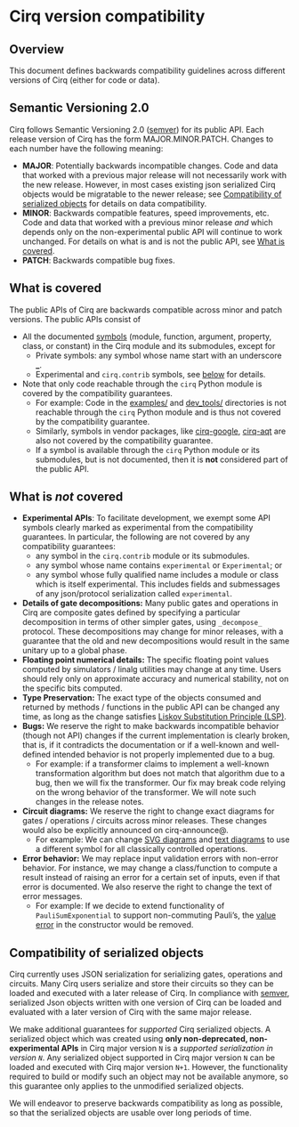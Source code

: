 # Cirq version compatibility

## Overview
This document defines backwards compatibility guidelines across different versions of Cirq (either for code or data).

## Semantic Versioning 2.0
Cirq follows Semantic Versioning 2.0 ([semver](http://semver.org/)) for its public API. Each release version of Cirq has the form MAJOR.MINOR.PATCH. Changes to each number have the following meaning:

*   **MAJOR**: Potentially backwards incompatible changes. Code and data that worked with a previous major release will not necessarily work with the new release. However, in most cases existing json serialized Cirq objects would be migratable to the newer release; see [Compatibility of serialized objects](#compatibility-of-serialized-objects) for details on data compatibility.
*   **MINOR**: Backwards compatible features, speed improvements, etc. Code and data that worked with a previous minor release _and_ which depends only on the non-experimental public API will continue to work unchanged. For details on what is and is not the public API, see [What is covered](#what-is-covered).
*   **PATCH**: Backwards compatible bug fixes.

## What is covered
The public APIs of Cirq are backwards compatible across minor and patch versions. The public APIs consist of

* All the documented [symbols](https://quantumai.google/reference/python/cirq/all_symbols) (module, function, argument, property, class, or constant) in the Cirq module and its submodules, except for
    *   Private symbols: any symbol whose name start with an underscore **\_**.
    *   Experimental and `cirq.contrib` symbols, see [below](#what-is-not-covered) for details.
* Note that only code reachable through the `cirq` Python module is covered by the compatibility guarantees. 
    *   For example: Code in the [examples/](https://github.com/quantumlib/Cirq/tree/main/examples) and [dev\_tools/](https://github.com/quantumlib/Cirq/tree/main/dev_tools) directories is not reachable through the `cirq` Python module and is thus not covered by the compatibility guarantee. 
    *   Similarly, symbols in vendor packages, like [cirq-google](https://quantumai.google/reference/python/cirq_google/all_symbols), [cirq-aqt](https://quantumai.google/reference/python/cirq_aqt/all_symbols) are also not covered by the compatibility guarantee.
    *   If a symbol is available through the `cirq` Python module or its submodules, but is not documented, then it is **not** considered part of the public API.

## What is _not_ covered
* **Experimental APIs**: To facilitate development, we exempt some API symbols clearly marked as experimental from the compatibility guarantees. In particular, the following are not covered by any compatibility guarantees:
    *   any symbol in the `cirq.contrib` module or its submodules.
    *   any symbol whose name contains `experimental` or `Experimental`; or
    *   any symbol whose fully qualified name includes a module or class which is itself experimental. This includes fields and submessages of any json/protocol serialization called `experimental`.
* **Details of gate decompositions:** Many public gates and operations in Cirq are composite gates defined by specifying a particular decomposition in terms of other simpler gates, using `_decompose_` protocol. These decompositions may change for minor releases, with a guarantee that the old and new decompositions would result in the same unitary up to a global phase.
* **Floating point numerical details:** The specific floating point values computed by simulators / linalg utilities may change at any time. Users should rely only on approximate accuracy and numerical stability, not on the specific bits computed.
* **Type Preservation:** The exact type of the objects consumed and returned by methods / functions in the public API can be changed any time, as long as the change satisfies [Liskov Substitution Principle (LSP)](https://en.wikipedia.org/wiki/Liskov_substitution_principle).
* **Bugs:** We reserve the right to make backwards incompatible behavior (though not API) changes if the current implementation is clearly broken, that is, if it contradicts the documentation or if a well-known and well-defined intended behavior is not properly implemented due to a bug.
    *   For example: if a transformer claims to implement a well-known transformation algorithm but does not match that algorithm due to a bug, then we will fix the transformer. Our fix may break code relying on the wrong behavior of the transformer. We will note such changes in the release notes.
* **Circuit diagrams:** We reserve the right to change exact diagrams for gates / operations / circuits across minor releases. These changes would also be explicitly announced on cirq-announce@.
    *   For example: We can change [SVG diagrams](https://github.com/quantumlib/Cirq/issues/5689) and [text diagrams](https://github.com/quantumlib/Cirq/issues/5688) to use a different symbol for all classically controlled operations.
* **Error behavior:** We may replace input validation errors with non-error behavior. For instance, we may change a class/function to compute a result instead of raising an error for a certain set of inputs, even if that error is documented. We also reserve the right to change the text of error messages.
    *   For example: If we decide to extend functionality of `PauliSumExponential` to support non-commuting Pauli’s, the [value error](https://github.com/quantumlib/Cirq/blob/e00767a2ef1233e82e9089cf3801a77e4cc3aea3/cirq-core/cirq/ops/pauli_sum_exponential.py#L53) in the constructor would be removed.

## Compatibility of serialized objects
Cirq currently uses JSON serialization for serializing gates, operations and circuits. Many Cirq users serialize and store their circuits so they can be loaded and executed with a later release of Cirq. In compliance with [semver](https://semver.org/), serialized Json objects written with one version of Cirq can be loaded and evaluated with a later version of Cirq with the same major release.

We make additional guarantees for _supported_ Cirq serialized objects. A serialized object which was created using **only non-deprecated, non-experimental APIs** in Cirq major version `N` is a _supported serialization in version `N`_. Any serialized object supported in Cirq major version `N` can be loaded and executed with Cirq major version `N+1`. However, the functionality required to build or modify such an object may not be available anymore, so this guarantee only applies to the unmodified serialized objects.

We will endeavor to preserve backwards compatibility as long as possible, so that the serialized objects are usable over long periods of time.
